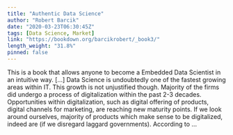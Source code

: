 ```yaml
---
title: "Authentic Data Science"
author: "Robert Barcik"
date: "2020-03-23T06:30:45Z"
tags: [Data Science, Market]
link: "https://bookdown.org/barcikrobert/_book3/"
length_weight: "31.8%"
pinned: false
---
```


This is a book that allows anyone to become a Embedded Data Scientist in an intuitive way. [...] Data Science is undoubtedly one of the fastest growing areas within IT. This growth is not unjustified though. Majority of the firms did undergo a process of digitalization within the past 2-3 decades. Opportunities within digitalization, such as digital offering of products, digital channels for marketing, are reaching new maturity points. If we look around ourselves, majority of products which make sense to be digitalized, indeed are (if we disregard laggard governments). According to ...

